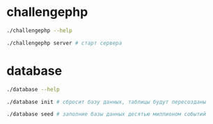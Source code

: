 # challengephp

```bash
./challengephp --help

./challengephp server # старт сервера
```

# database

```bash
./database --help

./database init # сбросит базу данных, таблицы будут пересозданы

./database seed # заполние базы данных десятью миллионом событий
```
